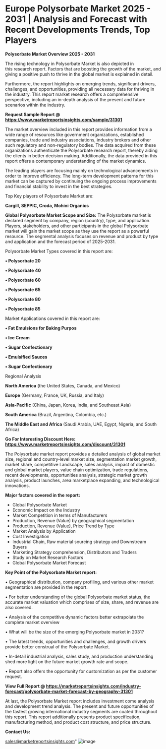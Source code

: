 # Europe Polysorbate Market 2025 - 2031 | Analysis and Forecast with Recent Developments Trends, Top Players

<Strong> Polysorbate Market Overview 2025 - 2031</strong>

The rising technology in Polysorbate Market is also depicted in this research report. Factors that are boosting the growth of the market, and giving a positive push to thrive in the global market is explained in detail.

Furthermore, the report highlights on emerging trends, significant drivers, challenges, and opportunities, providing all necessary data for thriving in the industry. This report market research offers a comprehensive perspective, including an in-depth analysis of the present and future scenarios within the industry.

<strong>Request Sample Report @ <a href=https://www.marketreportsinsights.com/sample/31301>https://www.marketreportsinsights.com/sample/31301</a></strong>

The market overview included in this report provides information from a wide range of resources like government organizations, established companies, trade and industry associations, industry brokers and other such regulatory and non-regulatory bodies. The data acquired from these organizations authenticate the Polysorbate research report, thereby aiding the clients in better decision making. Additionally, the data provided in this report offers a contemporary understanding of the market dynamics.

The leading players are focusing mainly on technological advancements in order to improve efficiency. The long-term development patterns for this market can be captured by continuing the ongoing process improvements and financial stability to invest in the best strategies.

Top Key players of Polysorbate Market are:

<strong>Cargill, SEPPIC, Croda, Mohini Organics</strong>

<strong><b>Global Polysorbate Market Scope and Size:</b></strong>
The Polysorbate market is declared segment by company, region (country), type, and application. Players, stakeholders, and other participants in the global Polysorbate market will gain the market scope as they use the report as a powerful resource. The segmental analysis focuses on revenue and product by type and application and the forecast period of 2025-2031.

Polysorbate Market Types covered in this report are:

<strong>• Polysorbate 20

• Polysorbate 40

• Polysorbate 60

• Polysorbate 65

• Polysorbate 80

• Polysorbate 85</strong>

Market Applications covered in this report are:

<strong>• Fat Emulsions for Baking Purpos

• Ice Cream

• Sugar Confectionary

• Emulsified Sauces

• Sugar Confectionary</strong> 

Regional Analysis

<strong>North America</strong> (the United States, Canada, and Mexico)

<strong>Europe</strong> (Germany, France, UK, Russia, and Italy)

<strong>Asia-Pacific</strong> (China, Japan, Korea, India, and Southeast Asia)

<strong>South America</strong> (Brazil, Argentina, Colombia, etc.)

<strong>The Middle East and Africa</strong> (Saudi Arabia, UAE, Egypt, Nigeria, and South Africa)

<strong>Go For Interesting Discount Here: <a href=https://www.marketreportsinsights.com/discount/31301>https://www.marketreportsinsights.com/discount/31301</a></strong>

The Polysorbate market report provides a detailed analysis of global market size, regional and country-level market size, segmentation market growth, market share, competitive Landscape, sales analysis, impact of domestic and global market players, value chain optimization, trade regulations, recent developments, opportunities analysis, strategic market growth analysis, product launches, area marketplace expanding, and technological innovations.

<strong><b>Major factors covered in the report:</b></strong>
<ul>
  <li>Global Polysorbate Market </li>
  <li>Economic Impact on the Industry</li>
  <li>Market Competition in terms of Manufacturers</li>
  <li>Production, Revenue (Value) by geographical segmentation</li>
  <li>Production, Revenue (Value), Price Trend by Type</li>
  <li>Market Analysis by Application</li>
  <li>Cost Investigation</li>
  <li>Industrial Chain, Raw material sourcing strategy and Downstream Buyers</li>
  <li>Marketing Strategy comprehension, Distributors and Traders</li>
  <li>Study on Market Research Factors</li>
  <li>Global Polysorbate Market Forecast</li>
</ul>

<strong><b>Key Point of the Polysorbate Market report:</b></strong>

• Geographical distribution, company profiling, and various other market segmentation are provided in the report.

• For better understanding of the global Polysorbate market status, the accurate market valuation which comprises of size, share, and revenue are also covered.

• Analysis of the competitive dynamic factors better extrapolate the complete market overview

• What will be the size of the emerging Polysorbate market in 2031?

• The latest trends, opportunities and challenges, and growth drivers provide better construal of the Polysorbate Market.

• In-detail industrial analysis, sales study, and production understanding shed more light on the future market growth rate and scope.

• Report also offers the opportunity for customization as per the customer request.

<strong><b>View Full Report @ <a href=https://marketreportsinsights.com/industry-forecast/polysorbate-market-forecast-by-geography-31301>https://marketreportsinsights.com/industry-forecast/polysorbate-market-forecast-by-geography-31301</a></b></strong>


At last, the Polysorbate Market report includes investment come analysis and development trend analysis. The present and future opportunities of the fastest growing international industry segments are coated throughout this report. This report additionally presents product specification, manufacturing method, and product cost structure, and price structure.

<strong>Contact Us:</strong>

sales@marketreportsinsights.com"
![image](https://github.com/user-attachments/assets/28415fe4-ce0d-443d-aee3-8c21519d75ea)
